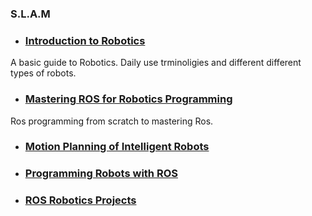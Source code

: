 ### S.L.A.M
* ### [Introduction to Robotics](https://www.pdfdrive.com/introduction-to-robotics-e36245940.html) 
A basic guide to Robotics. Daily use trminoligies and different different types of robots. 
* ### [Mastering ROS for Robotics Programming](https://github.com/StevenShiChina/books/raw/master/Mastering%20ROS%20for%20Robotics%20Programming.pdf)
Ros programming from scratch to mastering Ros.

* ### [Motion Planning of Intelligent Robots](https://drive.google.com/file/d/1gAKfS_QXx-zP09NTjXh3q1YMSh6C-dMg/view?usp=sharing)

* ### [Programming Robots with ROS](https://drive.google.com/file/d/1yP7e6xO9QpbznEXFPu9gYPrcHjwOYEwQ/view?usp=sharing)

* ### [ROS Robotics Projects](https://drive.google.com/file/d/1-BtZk-bwn6JPdSShWc04ka0SznqmZJqN/view?usp=sharing)